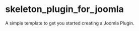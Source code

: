 skeleton_plugin_for_joomla
==========================

A simple template to get you started creating a Joomla Plugin.
